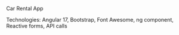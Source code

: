 Car Rental App

Technologies: Angular 17, Bootstrap, Font Awesome, ng component, Reactive forms, API calls
